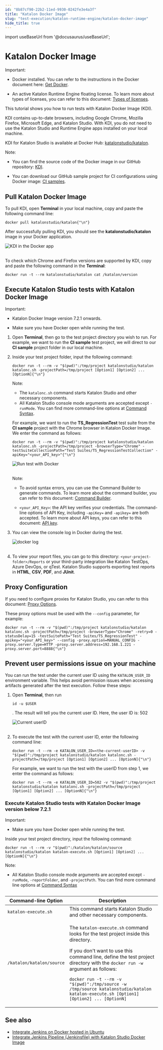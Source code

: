 ```yaml
---
id: "8b87cf90-22b2-11ed-9930-0242fe3e4a3f"
title: "Katalon Docker Image"
slug: "test-execution/katalon-runtime-engine/katalon-docker-image"
hide_title: true
---
```

import useBaseUrl from '@docusaurus/useBaseUrl';


# <a id="id" class="anchor_top_offset"/><a id="ariaid-title1" class="anchor_top_offset"/>Katalon Docker Image

<div xmlns="http://www.w3.org/1999/xhtml" className="note important note_important"><span className="note__title">Important:</span> 
  <ul className="ul"><li className="li"><p className="p">Docker installed. You can refer to the
        instructions in the Docker document here: <a className="xref j-external-link" href="https://docs.docker.com/get-docker/" target="_blank">Get Docker</a>. </p></li><li className="li"><p className="p">An
        active Katalon Runtime Engine floating license. To learn more about
        types of licenses, you can refer to this document: <a className="xref" href="/docs/administration/katalon-studio-enterprise-and-katalon-runtime-engine-license/license-overview">Types
          of licenses</a>.</p></li></ul>
</div>
<p xmlns="http://www.w3.org/1999/xhtml" className="p">This tutorial shows you how to run tests with Katalon Docker   Image (KDI). </p> 
<p xmlns="http://www.w3.org/1999/xhtml" className="p">KDI  contains up-to-date browsers, including   Google Chrome, Mozilla Firefox, Microsoft Edge, and Katalon Studio. With KDI, you   do not need to use the Katalon Studio and Runtime Engine apps   installed on your local machine.</p> 
<p xmlns="http://www.w3.org/1999/xhtml" className="p">KDI for Katalon Studio is available at Docker Hub: <a className="xref j-external-link" href="https://hub.docker.com/r/katalonstudio/katalon/" target="_blank">katalonstudio/katalon</a>.</p> 
<div xmlns="http://www.w3.org/1999/xhtml" className="note note note_note"><span className="note__title">Note:</span> 
  <ul className="ul"><li className="li"><p className="p">You can find the source code of the Docker image in our GitHub repository: <a className="xref j-external-link" href="https://github.com/katalon-studio/docker-images" target="_blank">KDI</a>.</p></li><li className="li"><p className="p">You can download our GitHub sample project for CI configurations
        using Docker image: <a className="xref j-external-link" href="https://github.com/katalon-studio/docker-images-samples" target="_blank">CI
          samples</a>.</p></li></ul>
</div>

## <a id="concept-3134" class="anchor_top_offset"/>Pull Katalon Docker Image

<p xmlns="http://www.w3.org/1999/xhtml" className="p">To pull KDI, open <strong className="ph b">Terminal</strong> in your local   machine, copy and paste the following command line:</p> 
<pre xmlns="http://www.w3.org/1999/xhtml" className="pre codeblock"><code>docker pull katalonstudio/katalon{"\n"}</code></pre> 
<p xmlns="http://www.w3.org/1999/xhtml" className="p">After successfully pulling KDI, you should see the   <strong className="ph b">katalonstudio/katalon</strong> image in your Docker   application.</p> 
<p xmlns="http://www.w3.org/1999/xhtml" className="p">   <img className="image" src={useBaseUrl("https://github.com/katalon-studio/docs-images/raw/master/katalon-studio/docs/katalon-docker-image/KS-DOCKER-Katalon-docker-image.png")} alt="KDI in the Docker app" /><br /><br /> </p> 
<div xmlns="http://www.w3.org/1999/xhtml" className="p">To check which Chrome and Firefox versions are supported by KDI,
  copy and paste the following command in the
  <strong className="ph b">Terminal</strong>:<pre className="pre codeblock"><code>docker run -t --rm katalonstudio/katalon cat /katalon/version</code></pre></div>

## <a id="id_2" class="anchor_top_offset"/>Execute Katalon Studio tests with Katalon Docker Image

<div xmlns="http://www.w3.org/1999/xhtml" className="note important note_important"><span className="note__title">Important:</span> 
  <ul className="ul"><li className="li"><p className="p"> Katalon Docker Image version 7.2.1 onwards. </p></li><li className="li"><p className="p">Make sure you have Docker open while running the test.</p></li></ul>
</div>
<ol xmlns="http://www.w3.org/1999/xhtml" className="ol"><li className="li">     <p className="p">Open <strong className="ph b">Terminal</strong>, then go to the test project       directory you wish to run. For example, we want to run the       <strong className="ph b">CI sample</strong> test project, we will direct to our       <strong className="ph b">CI sample</strong> project folder in our local machine.</p>   </li><li className="li">     <p className="p">Inside your test project folder, input the following       command:</p>     <pre className="pre codeblock"><code>docker run -t --rm -v "$(pwd)":/tmp/project katalonstudio/katalon katalonc.sh -projectPath=/tmp/project [Option1] [Option2] ... [OptionN]{"\n"}</code></pre>     <div className="note note note_note"><span className="note__title">Note:</span>        <ul className="ul"><li className="li">The <code className="ph codeph">katalonc.sh</code> command starts Katalon Studio and           other necessary components.</li><li className="li">All Katalon Studio console mode arguments are accepted except           <code className="ph codeph">-runMode</code>. You can find more command-line options at <a className="xref" href="/docs/test-execution/katalon-runtime-engine/command-line-syntax-in-katalon-runtime-engine#concept-1437">Command             Syntax</a>.</li></ul>     </div>     <p className="p">For example, we want to run the       <strong className="ph b">TS_RegressionTest</strong> test suite from the <strong className="ph b">CI         sample</strong> project with the Chrome browser in Katalon Docker       Image. We enter the command as follows:</p>     <pre className="pre codeblock"><code>docker run -t --rm -v "$(pwd)":/tmp/project katalonstudio/katalon katalonc.sh -projectPath=/tmp/project -browserType="Chrome" -testSuiteCollectionPath="Test Suites/TS_RegressionTestCollection" -apiKey="&lt;your_API_key&gt;"{"\n"}</code></pre>     <p className="p">       <img className="image" src={useBaseUrl("https://github.com/katalon-studio/docs-images/raw/master/katalon-studio/docs/katalon-docker-image/KS-DOCKER-Run-test-with-Docker.png")} alt="Run test with Docker" /><br /><br />     </p>     <div className="note note note_note"><span className="note__title">Note:</span>        <ul className="ul"><li className="li">           <p className="p">To avoid syntax errors, you can use the Command Builder to             generate commands. To learn more about the command builder, you can             refer to this document: <a className="xref" href="/docs/test-execution/katalon-runtime-engine/command-line-syntax-in-katalon-runtime-engine#id_10">Command               Builder</a>.</p>         </li><li className="li">           <p className="p"><code className="ph codeph">&lt;your_API_Key&gt;</code>: the API key verifies your credentials. The             command-line options of API Key, including <code className="ph codeph">-apiKey=</code>             and <code className="ph codeph">-apikey=</code>              are both accepted. To             learn more about API keys, you can refer to this document: <a className="xref" href="/docs/administration/settings/katalon-api-key-in-katalon-testops">API               key</a>.</p>         </li></ul>     </div>   </li><li className="li">     <p className="p">You can view the console log in Docker during the test.</p>     <p className="p">       <img className="image" src={useBaseUrl("https://github.com/katalon-studio/docs-images/raw/master/katalon-studio/docs/jenkins-docker/docker-log.png")} alt="docker log" /><br /><br />     </p>   </li><li className="li">     <p className="p">To view your report files, you can go to this directory:       <code className="ph codeph">&lt;your-project-folder&gt;/Reports</code> or your       third-party integration like Katalon TestOps, Azure DevOps, or       qTest. Katalon Studio supports exporting test reports in       <strong className="ph b">HTML</strong>, <strong className="ph b">CSV</strong>, <strong className="ph b">PDF</strong>,       and <strong className="ph b">JUnit</strong>.</p>   </li></ol> 
    

## <a id="id_3" class="anchor_top_offset"/>Proxy Configuration

    
      
<p xmlns="http://www.w3.org/1999/xhtml" className="p">If you need to configure proxies for Katalon Studio, you can   refer to this document: <a className="xref" href="/docs/test-execution/katalon-runtime-engine/command-line-syntax-in-katalon-runtime-engine#id_5">Proxy     Options</a>.</p> 
      
<p xmlns="http://www.w3.org/1999/xhtml" className="p">These proxy options must be used with the <code className="ph codeph">--config</code>   parameter, for example:</p> 
              
<pre xmlns="http://www.w3.org/1999/xhtml" className="pre codeblock"><code>docker run -t --rm -v "$(pwd)":/tmp/project katalonstudio/katalon katalonc.sh -projectPath=/tmp/project -browserType="Chrome" -retry=0 -statusDelay=15 -testSuitePath="Test Suites/TS_RegressionTest" -apikey="&lt;your_API_key&gt;" --config -proxy.option=MANUAL_CONFIG -proxy.server.type=HTTP -proxy.server.address=192.168.1.221 -proxy.server.port=8888{"\n"}</code></pre> 
          
  

## <a id="id_4" class="anchor_top_offset"/>Prevent user permissions issue on your machine

<p xmlns="http://www.w3.org/1999/xhtml" className="p">You can run the test under the current user ID using the <code className="ph codeph">KATALON_USER_ID</code> environment variable. This helps avoid permission issues when accessing artifacts generated after the test execution. Follow these steps:</p> 
<ol xmlns="http://www.w3.org/1999/xhtml" className="ol"><li className="li">     <div className="p">Open <strong className="ph b">Terminal</strong>, then run <pre className="pre codeblock"><code>id -u $USER</code></pre>. The result will tell you the current user ID. Here, the user ID is: 502</div>     <p className="p"> <img className="image" src={useBaseUrl("https://github.com/katalon-studio/docs-images/raw/master/katalon-studio/docs/katalon-docker-image/KS-DOCKER-userID.png")} alt="Current userID" /><br /><br />     </p>   </li><li className="li">     <p className="p">To execute the test with the current user ID, enter the following command line:</p>     <pre className="pre codeblock"><code>docker run -t --rm -e KATALON_USER_ID=&lt;the-current-userID&gt; -v "$(pwd)":/tmp/project katalonstudio/katalon katalonc.sh -projectPath=/tmp/project [Option1] [Option2] ... [OptionN]{"\n"}</code></pre>     <p className="p">For example, we want to run the test with the userID from step 1, we enter the command as follows:</p>     <pre className="pre codeblock"><code>docker run -t --rm -e KATALON_USER_ID=502 -v "$(pwd)":/tmp/project katalonstudio/katalon katalonc.sh -projectPath=/tmp/project [Option1] [Option2] ... [OptionN]{"\n"}</code></pre>   </li></ol> 

### <a id="concept-2613" class="anchor_top_offset"/>Execute Katalon Studio tests with Katalon Docker Image version below 7.2.1

<div xmlns="http://www.w3.org/1999/xhtml" className="note important note_important"><span className="note__title">Important:</span> 
  <ul className="ul"><li className="li"><p className="p">Make sure you have Docker open while running the
        test.</p></li></ul>
</div>
<p xmlns="http://www.w3.org/1999/xhtml" className="p">Inside your test project directory, input the following   command:</p> 
<pre xmlns="http://www.w3.org/1999/xhtml" className="pre codeblock"><code>docker run -t --rm -v "$(pwd)":/katalon/katalon/source katalonstudio/katalon katalon-execute.sh [Option1] [Option2] ... [OptionN]{"\n"}</code></pre> 
<div xmlns="http://www.w3.org/1999/xhtml" className="note note note_note"><span className="note__title">Note:</span> 
  <div className="p"><ul className="ul"><li className="li"><p className="p">All Katalon Studio console mode arguments are accepted
          except <code className="ph codeph">-runMode</code>, <code className="ph codeph">-reportFolder</code>, and
          <code className="ph codeph">-projectPath</code>. You can find more command line options
          at <a className="xref" href="/docs/test-execution/katalon-runtime-engine/command-line-syntax-in-katalon-runtime-engine#concept-1437">Command
            Syntax</a></p></li></ul></div></div>
<div xmlns="http://www.w3.org/1999/xhtml" className="p"><table className="table"><caption /><colgroup><col style={{width: '50%'}} /><col style={{width: '50%'}} /></colgroup><thead className="thead"><tr className><th className="entry anchor_top_offset" id="concept-2613__entry__1">Command-line Option</th><th className="entry anchor_top_offset" id="concept-2613__entry__2">Description</th></tr></thead><tbody className="tbody"><tr className><td className="entry" headers="concept-2613__entry__1 concept-2613__entry__2 "><code className="ph codeph">katalon-execute.sh</code></td><td className="entry" headers="concept-2613__entry__1 concept-2613__entry__2 ">This command starts Katalon Studio and other necessary components.</td></tr><tr className><td className="entry" headers="concept-2613__entry__1 concept-2613__entry__2 "><code className="ph codeph">/katalon/katalon/source</code></td><td className="entry" headers="concept-2613__entry__1 concept-2613__entry__2 "><p className="p">The <code className="ph codeph">katalon-execute.sh</code> command looks for the test project inside this directory.</p>
          <p className="p">If you don't want to use this command line, define the test project directory with the <code className="ph codeph">docker run -w</code> argument as follows:</p>
          <p className="p"><code className="ph codeph">docker run -t --rm -v "$(pwd)":/tmp/source -w /tmp/source katalonstudio/katalon katalon-execute.sh [Option1] [Option2] ... [OptionN]</code></p></td></tr></tbody></table></div>
    

## <a id="id_6" class="anchor_top_offset"/>See also

    
      
<ul xmlns="http://www.w3.org/1999/xhtml" className="ul">   <li className="li">     <a className="xref" href="/docs/test-execution/cicd-integrations/use-katalon-docker-image-for-jenkins-integration/integrate-jenkins-on-docker-hosted-in-ubuntu">Integrate       Jenkins on Docker hosted in Ubuntu</a>   </li>   <li className="li">     <a className="xref" href="/docs/test-execution/cicd-integrations/use-katalon-docker-image-for-jenkins-integration/integrate-jenkins-pipeline-jenkinsfile-with-katalon-studio-docker-image">Integrate       Jenkins Pipeline (Jenkinsfile) with Katalon Studio Docker       Image</a>   </li> </ul> 
    
  
